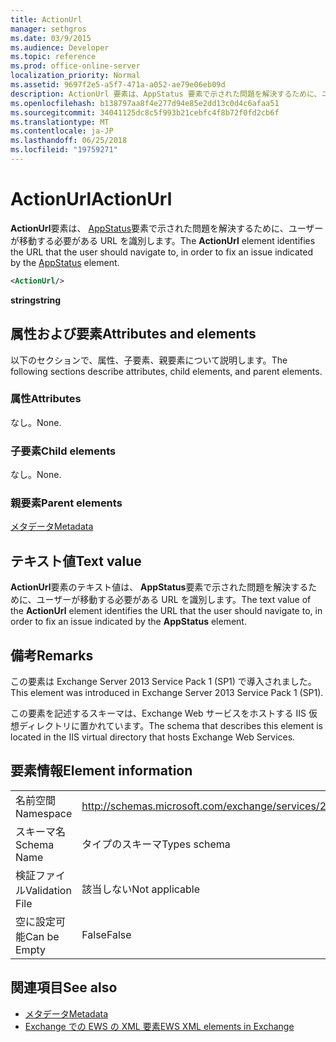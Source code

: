 ```yaml
---
title: ActionUrl
manager: sethgros
ms.date: 03/9/2015
ms.audience: Developer
ms.topic: reference
ms.prod: office-online-server
localization_priority: Normal
ms.assetid: 9697f2e5-a5f7-471a-a052-ae79e06eb09d
description: ActionUrl 要素は、AppStatus 要素で示された問題を解決するために、ユーザーが移動する必要がある URL を識別します。
ms.openlocfilehash: b138797aa8f4e277d94e85e2dd13c0d4c6afaa51
ms.sourcegitcommit: 34041125dc8c5f993b21cebfc4f8b72f0fd2cb6f
ms.translationtype: MT
ms.contentlocale: ja-JP
ms.lasthandoff: 06/25/2018
ms.locfileid: "19759271"
---
```

# <a name="actionurl"></a><span data-ttu-id="4b103-103">ActionUrl</span><span class="sxs-lookup"><span data-stu-id="4b103-103">ActionUrl</span></span>

<span data-ttu-id="4b103-104">**ActionUrl**要素は、 [AppStatus](appstatus-ex15websvcsotherref.md)要素で示された問題を解決するために、ユーザーが移動する必要がある URL を識別します。</span><span class="sxs-lookup"><span data-stu-id="4b103-104">The **ActionUrl** element identifies the URL that the user should navigate to, in order to fix an issue indicated by the [AppStatus](appstatus-ex15websvcsotherref.md) element.</span></span> 
  
```XML
<ActionUrl/>
```

 <span data-ttu-id="4b103-105">**string**</span><span class="sxs-lookup"><span data-stu-id="4b103-105">**string**</span></span>
## <a name="attributes-and-elements"></a><span data-ttu-id="4b103-106">属性および要素</span><span class="sxs-lookup"><span data-stu-id="4b103-106">Attributes and elements</span></span>

<span data-ttu-id="4b103-107">以下のセクションで、属性、子要素、親要素について説明します。</span><span class="sxs-lookup"><span data-stu-id="4b103-107">The following sections describe attributes, child elements, and parent elements.</span></span>
  
### <a name="attributes"></a><span data-ttu-id="4b103-108">属性</span><span class="sxs-lookup"><span data-stu-id="4b103-108">Attributes</span></span>

<span data-ttu-id="4b103-109">なし。</span><span class="sxs-lookup"><span data-stu-id="4b103-109">None.</span></span>
  
### <a name="child-elements"></a><span data-ttu-id="4b103-110">子要素</span><span class="sxs-lookup"><span data-stu-id="4b103-110">Child elements</span></span>

<span data-ttu-id="4b103-111">なし。</span><span class="sxs-lookup"><span data-stu-id="4b103-111">None.</span></span>
  
### <a name="parent-elements"></a><span data-ttu-id="4b103-112">親要素</span><span class="sxs-lookup"><span data-stu-id="4b103-112">Parent elements</span></span>

[<span data-ttu-id="4b103-113">メタデータ</span><span class="sxs-lookup"><span data-stu-id="4b103-113">Metadata</span></span>](metadata-ex15websvcsotherref.md)
  
## <a name="text-value"></a><span data-ttu-id="4b103-114">テキスト値</span><span class="sxs-lookup"><span data-stu-id="4b103-114">Text value</span></span>

<span data-ttu-id="4b103-115">**ActionUrl**要素のテキスト値は、 **AppStatus**要素で示された問題を解決するために、ユーザーが移動する必要がある URL を識別します。</span><span class="sxs-lookup"><span data-stu-id="4b103-115">The text value of the **ActionUrl** element identifies the URL that the user should navigate to, in order to fix an issue indicated by the **AppStatus** element.</span></span> 
  
## <a name="remarks"></a><span data-ttu-id="4b103-116">備考</span><span class="sxs-lookup"><span data-stu-id="4b103-116">Remarks</span></span>

<span data-ttu-id="4b103-117">この要素は Exchange Server 2013 Service Pack 1 (SP1) で導入されました。</span><span class="sxs-lookup"><span data-stu-id="4b103-117">This element was introduced in Exchange Server 2013 Service Pack 1 (SP1).</span></span>
  
<span data-ttu-id="4b103-118">この要素を記述するスキーマは、Exchange Web サービスをホストする IIS 仮想ディレクトリに置かれています。</span><span class="sxs-lookup"><span data-stu-id="4b103-118">The schema that describes this element is located in the IIS virtual directory that hosts Exchange Web Services.</span></span>
  
## <a name="element-information"></a><span data-ttu-id="4b103-119">要素情報</span><span class="sxs-lookup"><span data-stu-id="4b103-119">Element information</span></span>

|||
|:-----|:-----|
|<span data-ttu-id="4b103-120">名前空間</span><span class="sxs-lookup"><span data-stu-id="4b103-120">Namespace</span></span>  <br/> | http://schemas.microsoft.com/exchange/services/2006/types  <br/> |
|<span data-ttu-id="4b103-121">スキーマ名</span><span class="sxs-lookup"><span data-stu-id="4b103-121">Schema Name</span></span>  <br/> |<span data-ttu-id="4b103-122">タイプのスキーマ</span><span class="sxs-lookup"><span data-stu-id="4b103-122">Types schema</span></span>  <br/> |
|<span data-ttu-id="4b103-123">検証ファイル</span><span class="sxs-lookup"><span data-stu-id="4b103-123">Validation File</span></span>  <br/> |<span data-ttu-id="4b103-124">該当しない</span><span class="sxs-lookup"><span data-stu-id="4b103-124">Not applicable</span></span>  <br/> |
|<span data-ttu-id="4b103-125">空に設定可能</span><span class="sxs-lookup"><span data-stu-id="4b103-125">Can be Empty</span></span>  <br/> |<span data-ttu-id="4b103-126">False</span><span class="sxs-lookup"><span data-stu-id="4b103-126">False</span></span>  <br/> |
   
## <a name="see-also"></a><span data-ttu-id="4b103-127">関連項目</span><span class="sxs-lookup"><span data-stu-id="4b103-127">See also</span></span>

- [<span data-ttu-id="4b103-128">メタデータ</span><span class="sxs-lookup"><span data-stu-id="4b103-128">Metadata</span></span>](metadata-ex15websvcsotherref.md)
- [<span data-ttu-id="4b103-129">Exchange での EWS の XML 要素</span><span class="sxs-lookup"><span data-stu-id="4b103-129">EWS XML elements in Exchange</span></span>](ews-xml-elements-in-exchange.md)

